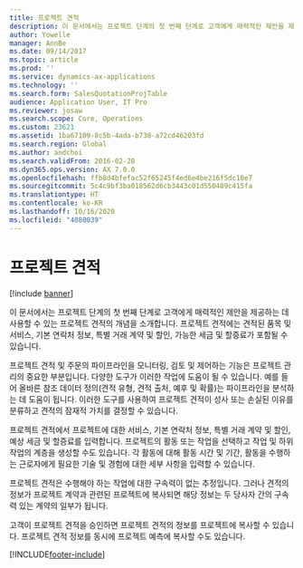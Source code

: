 ```yaml
---
title: 프로젝트 견적
description: 이 문서에서는 프로젝트 단계의 첫 번째 단계로 고객에게 매력적인 제안을 제공하는 데 사용할 수 있는 프로젝트 견적의 개념을 소개합니다. 프로젝트 견적에는 견적된 품목 및 서비스, 기본 연락처 정보, 특별 거래 계약 및 할인, 가능한 세금 및 할증료가 포함될 수 있습니다.
author: Yowelle
manager: AnnBe
ms.date: 09/14/2017
ms.topic: article
ms.prod: ''
ms.service: dynamics-ax-applications
ms.technology: ''
ms.search.form: SalesQuotationProjTable
audience: Application User, IT Pro
ms.reviewer: josaw
ms.search.scope: Core, Operations
ms.custom: 23621
ms.assetid: 1ba67109-8c5b-4ada-b730-a72cd46203fd
ms.search.region: Global
ms.author: andchoi
ms.search.validFrom: 2016-02-28
ms.dyn365.ops.version: AX 7.0.0
ms.openlocfilehash: ffb8d4bfefac52f65245f4ed6e4be216f5dc10e7
ms.sourcegitcommit: 5c4c9bf3ba018562d6cb3443c01d550489c415fa
ms.translationtype: HT
ms.contentlocale: ko-KR
ms.lasthandoff: 10/16/2020
ms.locfileid: "4080039"
---
```

# <a name="project-quotations"></a>프로젝트 견적

[!include [banner](../includes/banner.md)]

이 문서에서는 프로젝트 단계의 첫 번째 단계로 고객에게 매력적인 제안을 제공하는 데 사용할 수 있는 프로젝트 견적의 개념을 소개합니다. 프로젝트 견적에는 견적된 품목 및 서비스, 기본 연락처 정보, 특별 거래 계약 및 할인, 가능한 세금 및 할증료가 포함될 수 있습니다. 

프로젝트 견적 및 주문의 파이프라인을 모니터링, 검토 및 제어하는 기능은 프로젝트 관리의 중요한 부분입니다. 다양한 도구가 이러한 작업에 도움이 될 수 있습니다. 예를 들어 올바른 참조 데이터 정의(견적 유형, 견적 출처, 예후 및 확률)는 파이프라인을 분석하는 데 도움이 됩니다. 이러한 도구를 사용하여 프로젝트 견적이 성사 또는 손실된 이유를 분류하고 견적의 잠재적 가치를 결정할 수 있습니다. 

프로젝트 견적에서 프로젝트에 대한 서비스, 기본 연락처 정보, 특별 거래 계약 및 할인, 예상 세금 및 할증료를 입력합니다. 프로젝트의 활동 또는 작업을 선택하고 작업 및 하위 작업의 계층을 생성할 수도 있습니다. 각 활동에 대해 활동 시간 및 기간, 활동을 수행하는 근로자에게 필요한 기술 및 경험에 대한 세부 사항을 입력할 수 있습니다. 

프로젝트 견적은 수행해야 하는 작업에 대한 구속력이 없는 추정입니다. 그러나 견적의 정보가 프로젝트 계약과 관련된 프로젝트에 복사되면 해당 정보는 두 당사자 간의 구속력 있는 계약의 일부가 됩니다. 

고객이 프로젝트 견적을 승인하면 프로젝트 견적의 정보를 프로젝트에 복사할 수 있습니다. 프로젝트 견적 정보를 동시에 프로젝트 예측에 복사할 수도 있습니다.





[!INCLUDE[footer-include](../includes/footer-banner.md)]